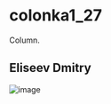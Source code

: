 # colonka1_27

Column.

## Eliseev Dmitry

![image](https://github.com/dimxik/colonka1_27/assets/145029175/ec23fb4e-3fb0-4cb7-932d-adfb3247f8c8)


